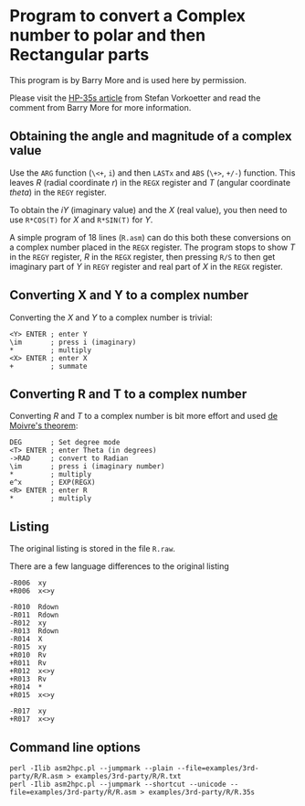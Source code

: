 # Program to convert a Complex number to polar and then Rectangular parts

This program is by Barry More and is used here by permission.

Please visit the [HP-35s article](http://www.stefanv.com/calculators/hp35s.html#programming)
from Stefan Vorkoetter and read the comment from Barry More for more
information.

## Obtaining the angle and magnitude of a complex value
 
Use the `ARG` function (`\<+`, `i`) and then `LASTx` and `ABS` (`\+>`, `+/-`)
function. This leaves _R_ (radial coordinate _r_) in the `REGX` register and
_T_ (angular coordinate _theta_) in the `REGY` register.

To obtain the _iY_ (imaginary value) and the _X_ (real value), you then need to
use `R*COS(T)` for _X_ and `R*SIN(T)` for _Y_.

A simple program of 18 lines (`R.asm`) can do this both these conversions on a
complex number placed in the `REGX` register. The program stops to show _T_ in
the `REGY` register, _R_ in the `REGX` register, then pressing `R/S` to then get
imaginary part of _Y_ in `REGY` register and real part of _X_ in the `REGX`
register.

## Converting X and Y to a complex number

Converting the _X_ and _Y_ to a complex number is trivial:

```assembly
<Y> ENTER ; enter Y
\im       ; press i (imaginary)
*         ; multiply
<X> ENTER ; enter X
+         ; summate
```

## Converting R and T to a complex number

Converting _R_ and _T_ to a complex number is bit more effort and used
[de Moivre's theorem](https://en.wikipedia.org/wiki/De_Moivre's_formula):

```assembly
DEG       ; Set degree mode
<T> ENTER ; enter Theta (in degrees)
->RAD     ; convert to Radian
\im       ; press i (imaginary number)
*         ; multiply
e^x       ; EXP(REGX)
<R> ENTER ; enter R
*         ; multiply
```

## Listing

The original listing is stored in the file `R.raw`.

There are a few language differences to the original listing

```
-R006  xy
+R006  x<>y

-R010  Rdown
-R011  Rdown
-R012  xy
-R013  Rdown
-R014  X
-R015  xy
+R010  Rv
+R011  Rv
+R012  x<>y
+R013  Rv
+R014  *
+R015  x<>y

-R017  xy
+R017  x<>y
```

## Command line options

```
perl -Ilib asm2hpc.pl --jumpmark --plain --file=examples/3rd-party/R/R.asm > examples/3rd-party/R/R.txt
perl -Ilib asm2hpc.pl --jumpmark --shortcut --unicode --file=examples/3rd-party/R/R.asm > examples/3rd-party/R/R.35s
```
